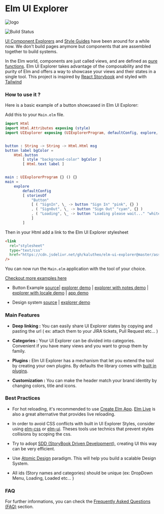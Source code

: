 # Elm UI Explorer

![logo](https://raw.githubusercontent.com/kalutheo/elm-ui-explorer/master/explorer-logo-small.png)

![Build Status](https://github.com/kalutheo/elm-ui-explorer/workflows/Elm%20CI/badge.svg)

[UI Component Explorers](https://blog.hichroma.com/the-crucial-tool-for-modern-frontend-engineers-fb849b06187a) and [Style Guides](http://styleguides.io/) have been around for a while now.
We don't build pages anymore but components that are assembled together to build systems.

In the Elm world, components are just called views, and are defined as [pure functions](https://en.wikipedia.org/wiki/Pure_function).
Elm UI Explorer takes advantage of the composability and the purity of Elm and offers a way to showcase
your views and their states in a single tool.
This project is inspired by [React Storybook](https://storybook.js.org/) and styled with [Tailwind](https://tailwindcss.com/)

### How to use it ?

Here is a basic example of a button showcased in Elm UI Explorer:

Add this to your `Main.elm` file.

```elm
import Html
import Html.Attributes exposing (style)
import UIExplorer exposing (UIExplorerProgram, defaultConfig, explore, storiesOf)


button : String -> String -> Html.Html msg
button label bgColor =
    Html.button
        [ style "background-color" bgColor ]
        [ Html.text label ]


main : UIExplorerProgram {} () {}
main =
    explore
        defaultConfig
        [ storiesOf
            "Button"
            [ ( "SignIn", \_ -> button "Sign In" "pink", {} )
            , ( "SignOut", \_ -> button "Sign Out" "cyan", {} )
            , ( "Loading", \_ -> button "Loading please wait..." "white", {} )
            ]
        ]
```

Then in your Html add a link to the Elm UI Explorer stylesheet

```html
<link
  rel="stylesheet"
  type="text/css"
  href="https://cdn.jsdelivr.net/gh/kalutheo/elm-ui-explorer@master/assets/styles.css"
/>
```

You can now run the `Main.elm` application with the tool of your choice.

[Checkout more examples here](https://github.com/kalutheo/elm-ui-explorer/tree/master/examples)

- Button Example [source](https://github.com/kalutheo/elm-ui-explorer/tree/master/examples/button)| [explorer demo](https://kalutheo.github.io/elm-ui-explorer/examples/button/explorer/index.html) |
  [explorer with notes demo](https://kalutheo.github.io/elm-ui-explorer/examples/button/explorer-with-notes/index.html) | [explorer with locale demo](https://kalutheo.github.io/elm-ui-explorer/examples/button/explorer-with-locale/index.html) | [app demo](https://kalutheo.github.io/elm-ui-explorer/examples/button/index.html)

- Design system [source](https://github.com/kalutheo/elm-ui-explorer/tree/master/examples/dsm/) | [explorer demo](https://kalutheo.github.io/elm-ui-explorer/examples/dsm/index.html)

### Main Features

- **Deep linking :** You can easily share UI Explorer states by copying and pasting the url ( ex: attach them to your JIRA tickets, Pull Request etc... )

- **Categories :** Your UI Explorer can be divided into categories. Convenient if you have many views and you want to group them by family.

* **Plugins :** Elm UI Explorer has a mechanism that let you extend the tool by creating your own plugins. By defaults the library comes with [built in plugins](https://github.com/kalutheo/elm-ui-explorer/tree/master/src/UIExplorer/Plugins).

- **Customization :** You can make the header match your brand identity by changing colors, title and icons.

### Best Practices

- For hot reloading, it's recommended to use [Create Elm App](https://github.com/halfzebra/create-elm-app). [Elm Live](https://github.com/wking-io/elm-live) is also a great alternative that provides live reloading.

- In order to avoid CSS conflicts with built in UI Explorer Styles, consider using [elm-css](https://package.elm-lang.org/packages/rtfeldman/elm-css/latest/) or [elm-ui](https://package.elm-lang.org/packages/mdgriffith/elm-ui/latest/). Theses tools use technics that prevent styles collisions by scoping the css.

- Try to adopt [SDD (StoryBook Driven Development)](https://medium.com/nulogy/storybook-driven-development-a3c517276c07), creating UI this way can be very efficient.

- Use [Atomic Design](http://bradfrost.com/blog/post/atomic-web-design/) paradigm. This will help you build a scalable Design System.

* All ids (Story names and categories) should be unique (ex: DropDown Menu, Loading, Loaded etc... )

### FAQ

For further informations, you can check the
[Frequently Asked Questions (FAQ)](FAQ.md) section.
